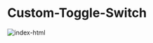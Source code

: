 # Custom-Toggle-Switch

![index-html](https://user-images.githubusercontent.com/42339316/48254163-3941a780-e42f-11e8-850c-8d8191a5ff24.png)
